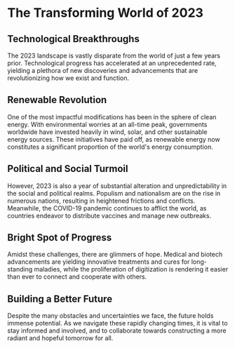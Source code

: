 # The Transforming World of 2023

## Technological Breakthroughs
The 2023 landscape is vastly disparate from the world of just a few years prior. Technological progress has accelerated at an unprecedented rate, yielding a plethora of new discoveries and advancements that are revolutionizing how we exist and function.

## Renewable Revolution
One of the most impactful modifications has been in the sphere of clean energy. With environmental worries at an all-time peak, governments worldwide have invested heavily in wind, solar, and other sustainable energy sources. These initiatives have paid off, as renewable energy now constitutes a significant proportion of the world's energy consumption.

## Political and Social Turmoil
However, 2023 is also a year of substantial alteration and unpredictability in the social and political realms. Populism and nationalism are on the rise in numerous nations, resulting in heightened frictions and conflicts. Meanwhile, the COVID-19 pandemic continues to afflict the world, as countries endeavor to distribute vaccines and manage new outbreaks.

## Bright Spot of Progress
Amidst these challenges, there are glimmers of hope. Medical and biotech advancements are yielding innovative treatments and cures for long-standing maladies, while the proliferation of digitization is rendering it easier than ever to connect and cooperate with others.

## Building a Better Future
Despite the many obstacles and uncertainties we face, the future holds immense potential. As we navigate these rapidly changing times, it is vital to stay informed and involved, and to collaborate towards constructing a more radiant and hopeful tomorrow for all.
